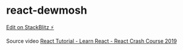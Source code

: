 # react-dewmosh

[Edit on StackBlitz ⚡️](https://stackblitz.com/edit/react-dewmosh)

Source video [React Tutorial - Learn React - React Crash Course 2019](https://www.youtube.com/watch?v=Ke90Tje7VS0&t=1840s)

